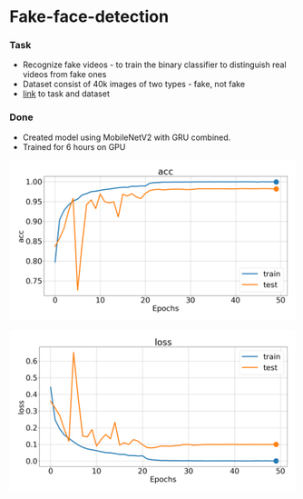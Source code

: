 # Fake-face-detection

### Task
* Recognize fake videos - to train the binary classifier to distinguish real videos from fake ones
* Dataset consist of 40k images of two types - fake, not fake
* [link](https://www.kaggle.com/c/reface-fake-detection#) to task and dataset

### Done 
* Created model using MobileNetV2 with GRU combined.
* Trained for 6 hours on GPU 

 ![98% results](accuracy_plot.png)
 
 ![loss](loss_plot.png)


